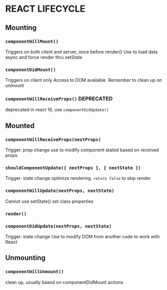 # REACT LIFECYCLE

## Mounting

### `componentWillMount()`

Triggers on both client and server, once before render()
Use to load data async and force render thru setState

### `componentDidMount()`

Triggers on client only
Access to DOM available. Remember to clean up on unmount

### `componentWillReceiveProps()` DEPRECATED

deprecated in react 16, use `componentDidUpdate()`

## Mounted

### `componentWillReceiveProps(nextProps)`

Trigger: prop change
use to modify component stated based on received props

### `shouldComponentUpdate({ nextProps }, { nextState })`

Trigger: state change
optimize rendering. `return false` to skip render

### `componentWillUpdate(nextProps, nextState)`

Cannot use setState()
set class properties

### `render()`

### `componentDidUpdate(nextProps, nextState)`

Trigger: state change
Use to modify DOM from another code to work with React

## Unmounting

### `componentWillUnmount()`

clean up, usually based on componentDidMount actions
